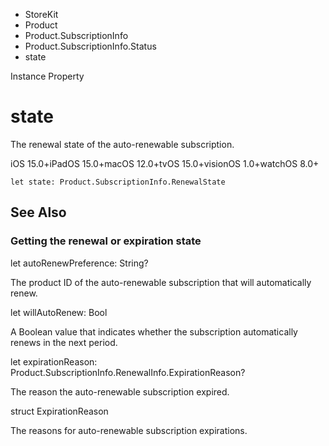 

- StoreKit
- Product
- Product.SubscriptionInfo
- Product.SubscriptionInfo.Status
-  state 

Instance Property

# state

The renewal state of the auto-renewable subscription.

iOS 15.0+iPadOS 15.0+macOS 12.0+tvOS 15.0+visionOS 1.0+watchOS 8.0+

``` source
let state: Product.SubscriptionInfo.RenewalState
```

## See Also

### Getting the renewal or expiration state

let autoRenewPreference: String?

The product ID of the auto-renewable subscription that will automatically renew.

let willAutoRenew: Bool

A Boolean value that indicates whether the subscription automatically renews in the next period.

let expirationReason: Product.SubscriptionInfo.RenewalInfo.ExpirationReason?

The reason the auto-renewable subscription expired.

struct ExpirationReason

The reasons for auto-renewable subscription expirations.

